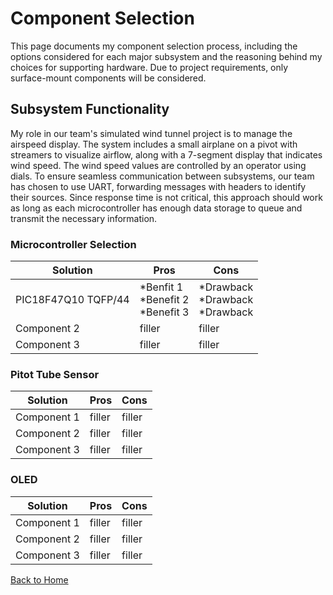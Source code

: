 # Component Selection

This page documents my component selection process, including the options considered for each major subsystem and the reasoning behind my choices for supporting hardware. Due to project requirements, only surface-mount components will be considered.

## Subsystem Functionality
My role in our team's simulated wind tunnel project is to manage the airspeed display. The system includes a small airplane on a pivot with streamers to visualize airflow, along with a 7-segment display that indicates wind speed. The wind speed values are controlled by an operator using dials. To ensure seamless communication between subsystems, our team has chosen to use UART, forwarding messages with headers to identify their sources. Since response time is not critical, this approach should work as long as each microcontroller has enough data storage to queue and transmit the necessary information.

### Microcontroller Selection
Solution    | Pros   | Cons
------------|--------|-------
PIC18F47Q10 TQFP/44 | *Benfit 1 <br> *Benefit 2 <br> *Benefit 3 | *Drawback <br> *Drawback <br> *Drawback
Component 2 | filler | filler
Component 3 | filler | filler

### Pitot Tube Sensor
Solution    | Pros   | Cons
------------|--------|-------
Component 1 | filler | filler
Component 2 | filler | filler
Component 3 | filler | filler

### OLED
Solution    | Pros   | Cons
------------|--------|-------
Component 1 | filler | filler
Component 2 | filler | filler
Component 3 | filler | filler

[Back to Home](index.md)